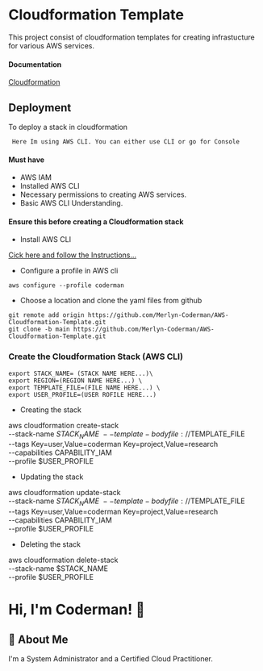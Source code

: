 
# Cloudformation Template

This project consist of cloudformation templates for creating infrastucture for various AWS services.

#### Documentation

[Cloudformation](https://aws.amazon.com/cloudformation/)


## Deployment

To deploy a stack in cloudformation

` Here Im using AWS CLI. You can either use CLI or go for Console`

#### Must have

- AWS IAM
- Installed AWS CLI 
- Necessary permissions to creating AWS services.
- Basic AWS CLI Understanding.


#### Ensure this before creating a Cloudformation stack

- Install AWS CLI

[Cick here and follow the Instructions...](https://docs.aws.amazon.com/cli/latest/userguide/getting-started-install.html)


- Configure a profile in AWS cli

```
aws configure --profile coderman
```


- Choose a location and clone the yaml files from github
```
git remote add origin https://github.com/Merlyn-Coderman/AWS-Cloudformation-Template.git
git clone -b main https://github.com/Merlyn-Coderman/AWS-Cloudformation-Template.git
```
### Create the Cloudformation Stack (AWS CLI)

```
export STACK_NAME= (STACK NAME HERE...)\
export REGION=(REGION NAME HERE...) \
export TEMPLATE_FILE=(FILE NAME HERE...) \
export USER_PROFILE=(USER ROFILE HERE...)

```
- Creating the stack

aws cloudformation create-stack \
--stack-name $STACK_NAME \
--template-body file://$TEMPLATE_FILE \
--tags Key=user,Value=coderman Key=project,Value=research \
--capabilities CAPABILITY_IAM \
--profile $USER_PROFILE

- Updating the stack

aws cloudformation update-stack \
--stack-name $STACK_NAME \
--template-body file://$TEMPLATE_FILE \
--tags Key=user,Value=coderman Key=project,Value=research \
--capabilities CAPABILITY_IAM \
--profile $USER_PROFILE

- Deleting the stack

aws cloudformation delete-stack \
--stack-name $STACK_NAME \
--profile $USER_PROFILE


# Hi, I'm Coderman! 👋


## 🚀 About Me
I'm a System Administrator and a Certified Cloud Practitioner.

